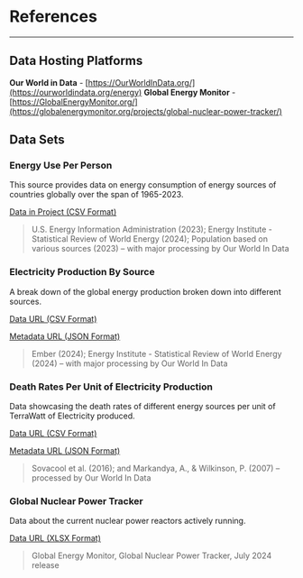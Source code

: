 # References
---
## Data Hosting Platforms
**Our World in Data** - [https://OurWorldInData.org/](https://ourworldindata.org/energy)
**Global Energy Monitor** - [https://GlobalEnergyMonitor.org/](https://globalenergymonitor.org/projects/global-nuclear-power-tracker/)

## Data Sets
### Energy Use Per Person
This source provides data on energy consumption of energy sources of countries globally over the span of 1965-2023.

[Data in Project (CSV Format)](../data/)

> U.S. Energy Information Administration (2023); Energy Institute - Statistical Review of World Energy (2024); Population based on various sources (2023) – with major processing by Our World In Data

### Electricity Production By Source
A break down of the global energy production broken down into different sources.

[Data URL (CSV Format)](https://ourworldindata.org/grapher/electricity-prod-source-stacked.csv?v=1&csvType=full&useColumnShortNames=true)

[Metadata URL (JSON Format)](https://ourworldindata.org/grapher/electricity-prod-source-stacked.metadata.json?v=1&csvType=full&useColumnShortNames=true)

> Ember (2024); Energy Institute - Statistical Review of World Energy (2024) – with major processing by Our World In Data

### Death Rates Per Unit of Electricity Production
Data showcasing the death rates of different energy sources per unit of TerraWatt of Electricity produced.

[Data URL (CSV Format)](https://ourworldindata.org/grapher/death-rates-from-energy-production-per-twh.csv?v=1&csvType=full&useColumnShortNames=true)

[Metadata URL (JSON Format)](https://ourworldindata.org/grapher/death-rates-from-energy-production-per-twh.metadata.json?v=1&csvType=full&useColumnShortNames=true)

> Sovacool et al. (2016); and Markandya, A., & Wilkinson, P. (2007) – processed by Our World In Data

### Global Nuclear Power Tracker
Data about the current nuclear power reactors actively running.

[Data URL (XLSX Format)](https://globalenergymonitor.org/wp-content/uploads/2024/07/Global-Nuclear-Power-Tracker-July-2024.xlsx)
>  Global Energy Monitor, Global Nuclear Power Tracker, July 2024 release
